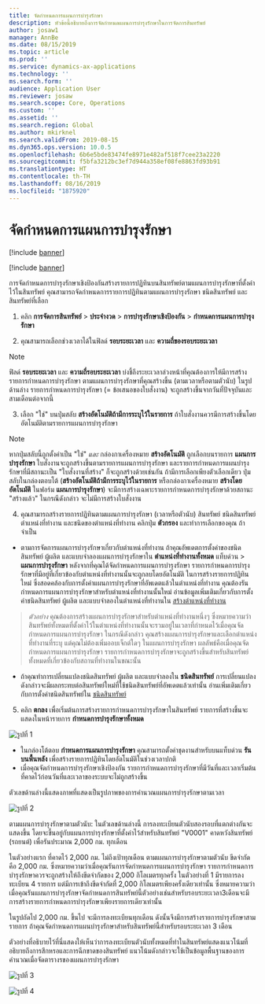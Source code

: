 ```yaml
---
title: จัดกำหนดการแผนการบำรุงรักษา
description: หัวข้อนี้อธิบายถึงการจัดกำหนดแผนการบำรุงรักษาในการจัดการสินทรัพย์
author: josaw1
manager: AnnBe
ms.date: 08/15/2019
ms.topic: article
ms.prod: ''
ms.service: dynamics-ax-applications
ms.technology: ''
ms.search.form: ''
audience: Application User
ms.reviewer: josaw
ms.search.scope: Core, Operations
ms.custom: ''
ms.assetid: ''
ms.search.region: Global
ms.author: mkirknel
ms.search.validFrom: 2019-08-15
ms.dyn365.ops.version: 10.0.5
ms.openlocfilehash: 6b6e5bde83474fe8971e482af518f7cee23a2220
ms.sourcegitcommit: f5bfa3212bc3ef7d944a358ef08fe8863fd93b91
ms.translationtype: HT
ms.contentlocale: th-TH
ms.lasthandoff: 08/16/2019
ms.locfileid: "1875920"
---
```

# <a name="schedule-maintenance-plans"></a>จัดกำหนดการแผนการบำรุงรักษา

[!include [banner](../../includes/banner.md)]

[!include [banner](../../includes/preview-banner.md)]

การจัดกำหนดการบำรุงรักษาเชิงป้องกันสร้างรายการปฏิทินบนสินทรัพย์ตามแผนการบำรุงรักษาที่ตั้งค่าไว้ในสินทรัพย์ คุณสามารถจัดกำหนดการรายการปฏิทินตามแผนการบำรุงรักษา ชนิดสินทรัพย์ และสินทรัพย์ที่เลือก

1. คลิก **การจัดการสินทรัพย์** > **ประจำงวด** > **การบำรุงรักษาเชิงป้องกัน** > **กำหนดการแผนการบำรุงรักษา**

2. คุณสามารถเลือกช่วงเวลาได้ในฟิลด์ **รอบระยะเวลา** และ **ความถี่ของรอบระยะเวลา**

>[!NOTE]
>ฟิลด์ **รอบระยะเวลา** และ **ความถี่รอบระยะเวลา** บ่งชี้ถึงระยะเวลาล่วงหน้าที่คุณต้องการให้มีการสร้างรายการกำหนดการบำรุงรักษา ตามแผนการบำรุงรักษาที่คุณสร้างขึ้น (ตามเวลาหรือตามตัวนับ) ในรูปด้านล่าง รายการกำหนดการบำรุงรักษา (= ข้อเสนอของใบสั่งงาน) จะถูกสร้างขึ้นจากวันที่ปัจจุบันและสามเดือนต่อจากนี้

3. เลือก "ใช่" บนปุ่มสลับ **สร้างอัตโนมัติถ้ามีการระบุไว้ในรายการ** ถ้าใบสั่งงานควรมีการสร้างขึ้นโดยอัตโนมัติตามรายการแผนการบำรุงรักษา

>[!NOTE]
>หากปุ่มสลับนี้ถูกตั้งค่าเป็น "ใช่" *และ* กล่องกาเครื่องหมาย **สร้างอัตโนมัติ** ถูกเลือกบนรายการ **แผนการบำรุงรักษา**  ใบสั่งงานจะถูกสร้างขึ้นตามรายการแผนการบำรุงรักษา และรายการกำหนดการแผนบำรุงรักษาที่มีสถานะเป็น "ใบสั่งงานที่สร้าง" ก็จะถูกสร้างด้วยเช่นกัน ถ้ามีการเลือกเพียงตัวเลือกเดียว ปุ่มสลับในกล่องตอบโต้ (**สร้างอัตโนมัติถ้ามีการระบุไว้ในรายการ** หรือกล่องกาเครื่องหมาย **สร้างโดยอัตโนมัติ** ในฟอร์ม **แผนการบำรุงรักษา**) จะมีการสร้างเฉพาะรายการกำหนดการบำรุงรักษาด้วยสถานะ "สร้างแล้ว" ในกรณีดังกล่าว จะไม่มีการสร้างใบสั่งงาน

4. คุณสามารถสร้างรายการปฏิทินตามแผนการบำรุงรักษา (เวลาหรือตัวนับ) สินทรัพย์ ชนิดสินทรัพย์ ตำแหน่งที่ทำงาน และชนิดของตำแหน่งที่ทำงาน คลิกปุ่ม **ตัวกรอง** และทำการเลือกของคุณ ถ้าจำเป็น

- ตามการจัดการแผนการบำรุงรักษาเกี่ยวกับตำแหน่งที่ทำงาน ถ้าคุณอัพเดตการตั้งค่าของชนิดสินทรัพย์ ผู้ผลิต และแบบจำลองแผนการบำรุงรักษาใน **ตำแหน่งที่ทำงานทั้งหมด**  แท็บด่วน > **แผนการบำรุงรักษา** หลังจากที่คุณได้จัดกำหนดการแผนการบำรุงรักษา รายการกำหนดการบำรุงรักษาที่มีอยู่ที่เกี่ยวข้องกับตำแหน่งที่ทำงานนั้นจะถูกลบโดยอัตโนมัติ ในการสร้างรายการปฏิทินใหม่ ซึ่งสอดคล้องกับการตั้งค่าแผนการบำรุงรักษาที่อัพเดตแล้วในตำแหน่งที่ทำงาน คุณต้องรันกำหนดการแผนการบำรุงรักษาสำหรับตำแหน่งที่ทำงานนั้นใหม่ อ่านข้อมูลเพิ่มเติมเกี่ยวกับการตั้งค่าชนิดสินทรัพย์ ผู้ผลิต และแบบจำลองในตำแหน่งที่ทำงานใน [สร้างตำแหน่งที่ทำงาน](../functional-locations/create-functional-locations.md)

>*ตัวอย่าง* คุณต้องการสร้างแผนการบำรุงรักษาสำหรับตำแหน่งที่ทำงานหนึ่งๆ ซึ่งหมายความว่าสินทรัพย์ทั้งหมดที่ตั้งค่าไว้ในตำแหน่งที่ทำงานนั้นจะรวมอยู่ในเวลาที่กำหนดไว้เมื่อคุณจัดกำหนดการแผนการบำรุงรักษา ในกรณีดังกล่าว คุณสร้างแผนการบำรุงรักษาและเลือกตำแหน่งที่ทำงานที่ระบุ แต่คุณไม่ต้องเพิ่มออบเจ็กต์ใดๆ ในแผนการบำรุงรักษา ผลลัพธ์คือเมื่อคุณจัดกำหนดการแผนการบำรุงรักษา รายการกำหนดการบำรุงรักษาจะถูกสร้างขึ้นสำหรับสินทรัพย์ทั้งหมดที่เกี่ยวข้องกับสถานที่ทำงานในขณะนั้น

- ถ้าคุณทำการเปลี่ยนแปลงชนิดสินทรัพย์ ผู้ผลิต และแบบจำลองใน **ชนิดสินทรัพย์** การเปลี่ยนแปลงดังกล่าวจะมีผลกระทบต่อสินทรัพย์ใหม่ที่ใช้ชนิดสินทรัพย์ที่อัพเดตแล้วเท่านั้น อ่านเพิ่มเติมเกี่ยวกับการตั้งค่าชนิดสินทรัพย์ใน [ชนิดสินทรัพย์](../setup-for-objects/object-types.md)  

5. คลิก **ตกลง** เพื่อเริ่มต้นการสร้างรายการกำหนดการบำรุงรักษาในสินทรัพย์ รายการที่สร้างขึ้นจะแสดงในหน้ารายการ **กำหนดการบำรุงรักษาทั้งหมด**

![รูปที่ 1](media/09-preventive-maintenance.png)

- ในกล่องโต้ตอบ **กำหนดการแผนการบำรุงรักษา** คุณสามารถตั้งค่าชุดงานสำหรับบนแท็บด่วน **รันบนพื้นหลัง** เพื่อสร้างรายการปฏิทินโดยอัตโนมัติในช่วงเวลาปกติ  
- เมื่อคุณจัดกำหนดการบำรุงรักษาเชิงป้องกัน รายการกำหนดการบำรุงรักษาที่มีวันที่และเวลาเริ่มต้นที่คาดไว้ก่อนวันที่และเวลาของระบบจะไม่ถูกสร้างขึ้น  

ตัวเลขด้านล่างนี้แสดงภาพที่แสดงเป็นรูปภาพของการคำนวณแผนการบำรุงรักษาตามเวลา  

![รูปที่ 2](media/10-preventive-maintenance.jpg)

ตามแผนการบำรุงรักษาตามตัวนับ: ในตัวเลขด้านล่างนี้ การลงทะเบียนตัวนับสองรอบที่แตกต่างกันจะแสดงขึ้น โดยจะขึ้นอยู่กับแผนการบำรุงรักษาที่ตั้งค่าไว้สำหรับสินทรัพย์ "V0001" คาดหวังสินทรัพย์ (รถยนต์) เพื่อรันประมาณ 2,000 กม. ทุกเดือน

ในตัวอย่างแรก ที่คาดไว้ 2,000 กม. ไม่ถึงเป้าทุกเดือน ตามแผนการบำรุงรักษาตามตัวนับ ขีดจำกัดคือ 2,000 กม. ซึ่งหมายความว่าเมื่อคุณรันการจัดกำหนดการแผนการบำรุงรักษา รายการกำหนดการบำรุงรักษาควรจะถูกสร้างให้ถึงขีดจำกัดของ 2,000 กิโลเมตรทุกครั้ง ในตัวอย่างที่ 1 มีรายการลงทะเบียน 4 รายการ แต่มีการเข้าถึงขีดจำกัดที่ 2,000 กิโลเมตรเพียงครั้งเดียวเท่านั้น ซึ่งหมายความว่าเมื่อคุณรันแผนการบำรุงรักษาจัดกำหนดการสินทรัพย์นี้ตัวอย่างเช่นสำหรับรอบระยะเวลา3เดือนจะมีการสร้างรายการกำหนดการบำรุงรักษาเพียงรายการเดียวเท่านั้น

ในรูปถัดไป 2,000 กม. ขึ้นไป จะมีการลงทะเบียนทุกเดือน ดังนั้นจึงมีการสร้างรายการบำรุงรักษาสามรายการ ถ้าคุณจัดกำหนดการแผนบำรุงรักษาสำหรับสินทรัพย์นี้สำหรับรอบระยะเวลา 3 เดือน 

ตัวอย่างที่อธิบายไว้ที่นี่แสดงให้เห็นว่าการลงทะเบียนตัวนับทั้งหมดที่ทำในสินทรัพย์แสดงแนวโน้มที่อธิบายถึงการสึกหรอและการฉีกขาดของสินทรัพย์ แนวโน้มดังกล่าวจะใช้เป็นข้อมูลพื้นฐานของการคำนวณเมื่อจัดตารางรของแผนการบำรุงรักษา

![รูปที่ 3](media/11-preventive-maintenance.png)

![รูปที่ 4](media/12-preventive-maintenance.png)
